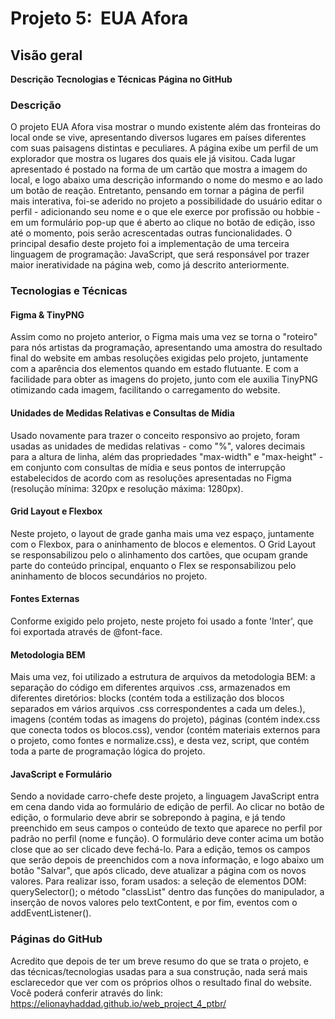 # Projeto 5:  EUA Afora

## Visão geral

**Descrição**
**Tecnologias e Técnicas**
**Página no GitHub**

### Descrição
O projeto EUA Afora visa mostrar o mundo existente além das fronteiras do local onde se vive, apresentando diversos lugares em países diferentes com suas paisagens distintas e peculiares. A página exibe um perfil de um explorador que mostra os lugares dos quais ele já visitou. Cada lugar apresentado é postado na forma de um cartão que mostra a imagem do local, e logo abaixo uma descrição informando o nome do mesmo e ao lado um botão de reação. Entretanto, pensando em tornar a página de perfil mais interativa, foi-se aderido no projeto a possibilidade do usuário editar o perfil - adicionando seu nome e o que ele exerce por profissão ou hobbie - em um formulário pop-up que é aberto ao clique no botão de edição, isso até o momento, pois serão acrescentadas outras funcionalidades. O principal desafio deste projeto foi a implementação de uma terceira linguagem de programação: JavaScript, que será responsável por trazer maior ineratividade na página web, como já descrito anteriormente.

### Tecnologias e Técnicas
#### Figma & TinyPNG
Assim como no projeto anterior, o Figma mais uma vez se torna o "roteiro" para nós artistas da programação, apresentando uma amostra do resultado final do website em ambas resoluções exigidas pelo projeto, juntamente com a aparência dos elementos quando em estado flutuante. E com a facilidade para obter as imagens do projeto, junto com ele auxilia TinyPNG otimizando cada imagem, facilitando o carregamento do website.

#### Unidades de Medidas Relativas e Consultas de Mídia 
Usado novamente para trazer o conceito responsivo ao projeto, foram usadas as unidades de medidas relativas - como "%", valores decimais para a altura de linha, além das propriedades "max-width" e "max-height" - em conjunto com consultas de mídia e seus pontos de interrupção estabelecidos de acordo com as resoluções apresentadas no Figma (resolução mínima: 320px e resolução máxima: 1280px). 

#### Grid Layout e Flexbox
Neste projeto, o layout de grade ganha mais uma vez espaço, juntamente com o Flexbox, para o aninhamento de blocos e elementos.
O Grid Layout se responsabilizou pelo o alinhamento dos cartões, que ocupam grande parte do conteúdo principal, enquanto o Flex se responsabilizou pelo aninhamento de blocos secundários no projeto. 

#### Fontes Externas
Conforme exigido pelo projeto, neste projeto foi usado a fonte 'Inter', que foi exportada através de @font-face.

#### Metodologia BEM
Mais uma vez, foi utilizado a estrutura de arquivos da metodologia BEM: a separação do código em diferentes arquivos .css, armazenados em diferentes diretórios: blocks (contém toda a estilização dos blocos separados em vários arquivos .css correspondentes a cada um deles.), imagens (contém todas as imagens do projeto), páginas (contém index.css que conecta todos os blocos.css), vendor (contém materiais externos para o projeto, como fontes e normalize.css), e desta vez, script, que contém toda a parte de programação lógica do projeto.

#### JavaScript e Formulário
Sendo a novidade carro-chefe deste projeto, a linguagem JavaScript entra em cena dando vida ao formulário de edição de perfil. Ao clicar no botão de edição, o formulario deve abrir se sobrepondo à pagina, e já tendo preenchido em seus campos o conteúdo de texto que aparece no perfil por padrão no perfil (nome e função). O formulário deve conter acima um botão close que ao ser clicado deve fechá-lo. Para a edição, temos os campos que serão depois de preenchidos com a nova informação, e logo abaixo um botão "Salvar", que após clicado, deve atualizar a página com os novos valores. Para realizar isso, foram usados: a seleção de elementos DOM: querySelector(); o método "classList" dentro das funções do manipulador, a inserção de novos valores pelo textContent, e por fim, eventos com o addEventListener().

### Páginas do GitHub
Acredito que depois de ter um breve resumo do que se trata o projeto, e das técnicas/tecnologias usadas para a sua construção, nada será mais esclarecedor que ver com os próprios olhos o resultado final do website. Você poderá conferir através do link: 
https://elionayhaddad.github.io/web_project_4_ptbr/
